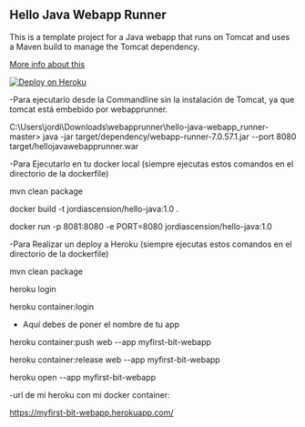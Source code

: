 Hello Java Webapp Runner
------------------------

This is a template project for a Java webapp that runs on Tomcat and uses a Maven build to manage the Tomcat dependency.

[More info about this](http://www.jamesward.com/2012/02/15/webapp-runner-apache-tomcat-as-a-dependency)

[![Deploy on Heroku](https://www.herokucdn.com/deploy/button.png)](https://heroku.com/deploy?template=https://github.com/jamesward/hello-java-webapp_runner)


-Para ejecutarlo desde la Commandline sin la instalación de Tomcat, ya que tomcat está embebido por
webapprunner.

C:\Users\jordi\Downloads\webapprunner\hello-java-webapp_runner-master>
java -jar target/dependency/webapp-runner-7.0.57.1.jar --port 8080 target/hellojavawebapprunner.war

-Para Ejecutarlo en tu docker local (siempre ejecutas estos comandos en el directorio de la dockerfile)

mvn clean package

docker build -t jordiascension/hello-java:1.0 .

docker run -p 8081:8080 -e PORT=8080 jordiascension/hello-java:1.0  

-Para Realizar un deploy a Heroku (siempre ejecutas estos comandos en el directorio de la dockerfile)

mvn clean package

heroku login

heroku container:login

- Aquí debes de poner el nombre de tu app

heroku container:push web --app myfirst-bit-webapp

heroku container:release web --app myfirst-bit-webapp

heroku open --app myfirst-bit-webapp

-url de mi heroku con mi docker container:

https://myfirst-bit-webapp.herokuapp.com/
